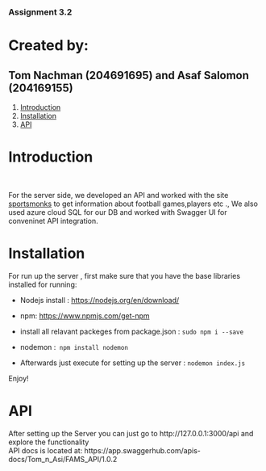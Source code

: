 ### Assignment 3.2

# Created by:
## Tom Nachman (204691695) and Asaf Salomon (204169155)

1. [Introduction ](#introduction)
2. [Installation ](#Installation)
3. [ API ](#ourAPI)

<a name="Introduction"></a>
# Introduction
<br>
<p>
For the server side, we developed an API and worked with the site <a href="https://www.sportmonks.com/soccer-api/">sportsmonks</a> to get information about football games,players etc .,
We also used azure cloud SQL for our DB and worked with Swagger UI for conveninet API integration.
</p>

<a name="Installation"></a>
# Installation
<p>
For run up the server , first make sure that you have the base libraries installed for running:

- Nodejs install : https://nodejs.org/en/download/
- npm: https://www.npmjs.com/get-npm
- install all relavant packeges from package.json  : `sudo npm i --save`
- nodemon :` npm install nodemon`

- Afterwards just execute for setting up the server : `nodemon index.js`

Enjoy!
</p>

<a name="ourAPI"></a>
# API
<p>
 After setting up the Server you can just go to http://127.0.0.1:3000/api and explore the functionality
 <br>
 API docs is located at: https://app.swaggerhub.com/apis-docs/Tom_n_Asi/FAMS_API/1.0.2
</p>
